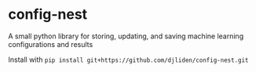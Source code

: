 # config-nest
A small python library for storing, updating, and saving machine learning configurations and results

Install with `pip install git+https://github.com/djliden/config-nest.git`
